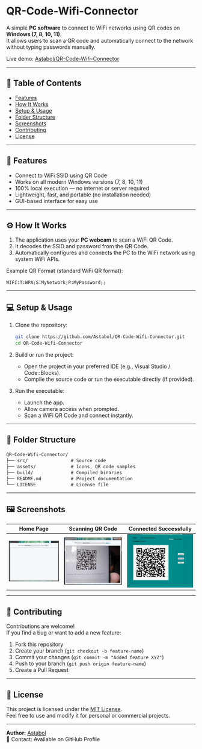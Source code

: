 # QR-Code-Wifi-Connector

A simple **PC software** to connect to WiFi networks using QR codes on **Windows (7, 8, 10, 11)**.  
It allows users to scan a QR code and automatically connect to the network without typing passwords manually.

Live demo: [Astabol/QR-Code-Wifi-Connector](https://github.com/Astabol/QR-Code-Wifi-Connector/)

---

## 🧭 Table of Contents

- [Features](#features)
- [How It Works](#how-it-works)
- [Setup & Usage](#setup--usage)
- [Folder Structure](#folder-structure)
- [Screenshots](#screenshots)
- [Contributing](#contributing)
- [License](#license)

---

## 🚀 Features

- Connect to WiFi SSID using QR Code  
- Works on all modern Windows versions (7, 8, 10, 11)  
- 100% local execution — no internet or server required  
- Lightweight, fast, and portable (no installation needed)  
- GUI-based interface for easy use  

---

## ⚙️ How It Works

1. The application uses your **PC webcam** to scan a WiFi QR Code.  
2. It decodes the SSID and password from the QR Code.  
3. Automatically configures and connects the PC to the WiFi network using system WiFi APIs.  

Example QR Format (standard WiFi QR format):  
```
WIFI:T:WPA;S:MyNetwork;P:MyPassword;;
```

---

## 💻 Setup & Usage

1. Clone the repository:  
   ```bash
   git clone https://github.com/Astabol/QR-Code-Wifi-Connector.git
   cd QR-Code-Wifi-Connector
   ```

2. Build or run the project:  
   - Open the project in your preferred IDE (e.g., Visual Studio / Code::Blocks).  
   - Compile the source code or run the executable directly (if provided).  

3. Run the executable:  
   - Launch the app.  
   - Allow camera access when prompted.  
   - Scan a WiFi QR Code and connect instantly.

---

## 📁 Folder Structure

```
QR-Code-Wifi-Connector/
├── src/                # Source code
├── assets/             # Icons, QR code samples
├── build/              # Compiled binaries
├── README.md           # Project documentation
└── LICENSE             # License file
```

---

## 🖼 Screenshots

| Home Page | Scanning QR Code | Connected Successfully |
|------------|------------------|------------------------|
| ![Screenshot 1](screenShot/ss1.JPG) | ![Screenshot 2](screenShot/ss2.jpg) | ![Screenshot 3](screenShot/ss3.JPG) |


---

## 🤝 Contributing

Contributions are welcome!  
If you find a bug or want to add a new feature:

1. Fork this repository  
2. Create your branch (`git checkout -b feature-name`)  
3. Commit your changes (`git commit -m "Added feature XYZ"`)  
4. Push to your branch (`git push origin feature-name`)  
5. Create a Pull Request  

---

## 🪪 License

This project is licensed under the [MIT License](LICENSE).  
Feel free to use and modify it for personal or commercial projects.

---

**Author:** [Astabol](https://github.com/Astabol)  
📧 Contact: Available on GitHub Profile

